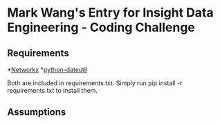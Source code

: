 Mark Wang's Entry for Insight Data Engineering - Coding Challenge
===========================================================
 
## Requirements

*[Networkx](https://networkx.github.io/)
*[python-dateutil](https://pypi.python.org/pypi/python-dateutil)

Both are included in requirements.txt. Simply run pip install -r requirements.txt to install them. 

## Assumptions

 